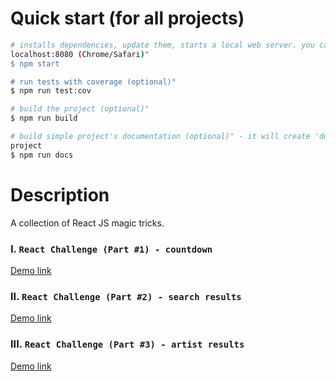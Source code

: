Quick start (for all projects)
============

```bash
# installs dependencies, update them, starts a local web server. you can run the project on 
localhost:8080 (Chrome/Safari)"
$ npm start

# run tests with coverage (optional)"
$ npm run test:cov

# build the project (optional)"
$ npm run build

# build simple project's documentation (optional)" - it will create 'documentation' folder in the 
project
$ npm run docs
```


Description
============
A collection of React JS magic tricks.

### I. `React Challenge (Part #1) - countdown`
[Demo link](https://ivaylopetrovdev.github.io/reactjs/countdown/build/)

### II. `React Challenge (Part #2) - search results`
[Demo link](https://ivaylopetrovdev.github.io/reactjs/search-results/build/)

### III. `React Challenge (Part #3) - artist results`
[Demo link](https://ivaylopetrovdev.github.io/reactjs/artist-results/build/)